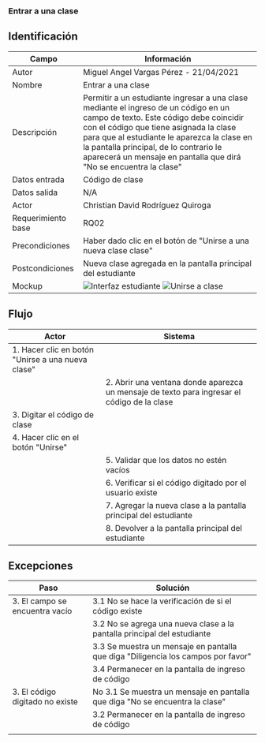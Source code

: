 ### Entrar a una clase
## Identificación 

| Campo | Información |
|-------|-------|
| Autor | Miguel Angel Vargas Pérez - 21/04/2021 |
| Nombre | Entrar a una clase |
| Descripción | Permitir a un estudiante ingresar a una clase mediante el ingreso de un código en un campo de texto. Este código debe coincidir con el código que tiene asignada la clase para que al estudiante le aparezca la clase en la pantalla principal, de lo contrario le aparecerá un mensaje en pantalla que dirá "No se encuentra la clase" |
| Datos entrada | Código de clase |
| Datos salida | N/A |
| Actor | Christian David Rodríguez Quiroga |
| Requerimiento base | RQ02 |
| Precondiciones | Haber dado clic en el botón de "Unirse a una nueva clase clase" |
| Postcondiciones | Nueva clase agregada en la pantalla principal del estudiante |
| Mockup | ![Interfaz estudiante](https://user-images.githubusercontent.com/79241017/115972352-6c9b2280-a513-11eb-87a1-cee97825d677.png) ![Unirse a clase](https://user-images.githubusercontent.com/79241017/115974248-fd2c2f80-a520-11eb-827f-296e2c7bb054.png) |

## Flujo
| Actor | Sistema |
|-------|-------|
| 1. Hacer clic en botón "Unirse a una nueva clase" |  |
|  | 2. Abrir una ventana donde aparezca un mensaje de texto para ingresar el código de la clase |
| 3. Digitar el código de clase |  |
| 4. Hacer clic en el botón "Unirse" |  |
|  | 5. Validar que los datos no estén vacíos |
|  | 6. Verificar si el código digitado por el usuario existe |
|  | 7. Agregar la nueva clase a la pantalla principal del estudiante |
|  | 8. Devolver a la pantalla principal del estudiante |


## Excepciones
| Paso | Solución |
|-------|-------|
| 3. El campo se encuentra vacío | 3.1 No se hace la verificación de si el código existe |
|  | 3.2 No se agrega una nueva clase a la pantalla principal del estudiante |
|  | 3.3 Se muestra un mensaje en pantalla que diga "Diligencia los campos por favor" |
|  | 3.4 Permanecer en la pantalla de ingreso de código |
| 3. El código digitado no existe |No 3.1 Se muestra un mensaje en pantalla que diga "No se encuentra la clase"  |
|  | 3.2 Permanecer en la pantalla de ingreso de código |
|  |  |
